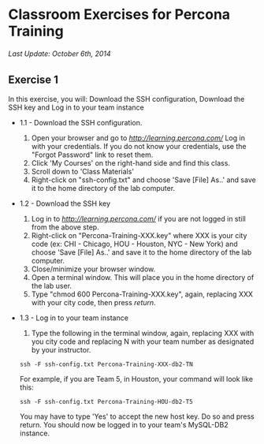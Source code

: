 # Classroom Exercises for Percona Training
###### Last Update: October 6th, 2014

## Exercise 1

In this exercise, you will: Download the SSH configuration, Download the SSH key and Log in to your team instance

* 1.1 - Download the SSH configuration.
  1. Open your browser and go to _http://learning.percona.com/_  Log in with your credentials. If you do not know your credentials, use the "Forgot Password" link to reset them.
  2. Click 'My Courses' on the right-hand side and find this class.
  3. Scroll down to 'Class Materials'
  4. Right-click on "ssh-config.txt" and choose 'Save [File] As..' and save it to the home directory of the lab computer.

* 1.2 - Download the SSH key
  1. Log in to _http://learning.percona.com/_ if you are not logged in still from the above step.
  2. Right-click on "Percona-Training-XXX.key" where XXX is your city code (ex: CHI - Chicago, HOU - Houston, NYC - New York) and choose 'Save [File] As..' and save it to the home directory of the lab computer.
  3. Close/minimize your browser window.
  4. Open a terminal window. This will place you in the home directory of the lab user.
  5. Type "chmod 600 Percona-Training-XXX.key", again, replacing XXX with your city code, then press _return_.

* 1.3 - Log in to your team instance
  1. Type the following in the terminal window, again, replacing XXX with you city code and replacing N with your team number as designated by your instructor.

    `ssh -F ssh-config.txt Percona-Training-XXX-db2-TN`

    For example, if you are Team 5, in Houston, your command will look like this:

    `ssh -F ssh-config.txt Percona-Training-HOU-db2-T5`

    You may have to type 'Yes' to accept the new host key. Do so and press return.
    You should now be logged in to your team's MySQL-DB2 instance.